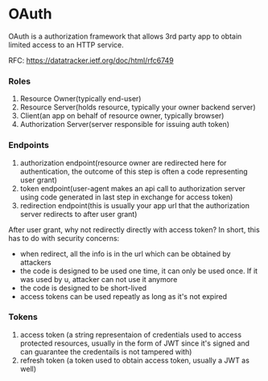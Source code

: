 # OAuth

OAuth is a authorization framework that allows 3rd party app to obtain limited access to an HTTP service.

RFC: https://datatracker.ietf.org/doc/html/rfc6749

### Roles

1. Resource Owner(typically end-user)
2. Resource Server(holds resource, typically your owner backend server)
3. Client(an app on behalf of resource owner, typically browser)
4. Authorization Server(server responsible for issuing auth token)

### Endpoints

1. authorization endpoint(resource owner are redirected here for authentication, the outcome of this step is often a code representing user grant)
2. token endpoint(user-agent makes an api call to authorization server using code generated in last step in exchange for access token)
3. redirection endpoint(this is usually your app url that the authorization server redirects to after user grant)

After user grant, why not redirectly directly with access token? In short, this has to do with security concerns:

- when redirect, all the info is in the url which can be obtained by attackers
- the code is designed to be used one time, it can only be used once. If it was used by u, attacker can not use it anymore
- the code is designed to be short-lived
- access tokens can be used repeatly as long as it's not expired

### Tokens

1. access token (a string representaion of credentials used to access protected resources, usually in the form of JWT since it's signed and can guarantee the credentails is not tampered with)
2. refresh token (a token used to obtain access token, usually a JWT as well)
